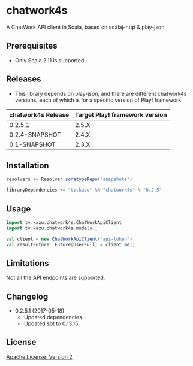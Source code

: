 # chatwork4s

A ChatWork API client in Scala, based on scalaj-http & play-json.

## Prerequisites

* Only Scala 2.11 is supported.

## Releases

* This library depends on play-json, and there are different chatwork4s versions, each of which is for a specific version of
Play! framework.

|chatwork4s Release|Target Play! framework version|
|-------|---------------------|
|0.2.5.1|2.5.X|
|0.2.4-SNAPSHOT|2.4.X|
|0.1-SNAPSHOT|2.3.X|

## Installation

```scala
resolvers += Resolver.sonatypeRepo("snapshots")

libraryDependencies += "tv.kazu" %% "chatwork4s" % "0.2.5"
```

## Usage

```scala
import tv.kazu.chatwork4s.ChatWorkApiClient
import tv.kazu.chatwork4s.models._

val client = new ChatWorkApiClient("api-token")
val resultFuture: Future[UserFull] = client.me()
```

## Limitations

Not all the API endpoints are supported.

## Changelog

* 0.2.5.1 (2017-05-18)
  * Updated dependencies
  * Updated sbt to 0.13.15

## License

[Apache License, Version 2](http://www.apache.org/licenses/LICENSE-2.0.html)
